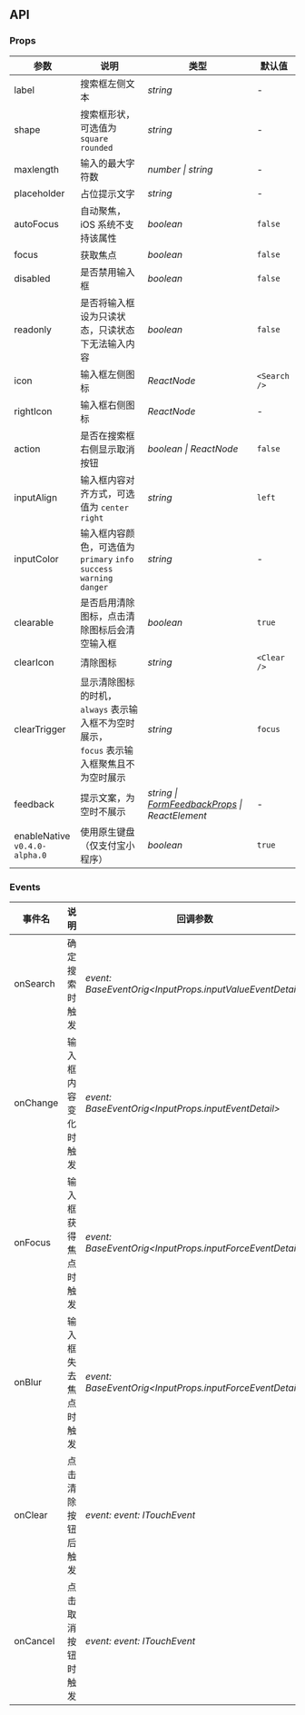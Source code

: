 ## API

### Props

| 参数                              | 说明                                                                                          | 类型                                                                                  | 默认值       |
| --------------------------------- | --------------------------------------------------------------------------------------------- | ------------------------------------------------------------------------------------- | ------------ |
| label                             | 搜索框左侧文本                                                                                | _string_                                                                              | -            |
| shape                             | 搜索框形状，可选值为 `square` `rounded`                                                       | _string_                                                                              | -            |
| maxlength                         | 输入的最大字符数                                                                              | _number \| string_                                                                    | -            |
| placeholder                       | 占位提示文字                                                                                  | _string_                                                                              | -            |
| autoFocus                         | 自动聚焦，iOS 系统不支持该属性                                                                | _boolean_                                                                             | `false`      |
| focus                             | 获取焦点                                                                                      | _boolean_                                                                             | `false`      |
| disabled                          | 是否禁用输入框                                                                                | _boolean_                                                                             | `false`      |
| readonly                          | 是否将输入框设为只读状态，只读状态下无法输入内容                                              | _boolean_                                                                             | `false`      |
| icon                              | 输入框左侧图标                                                                                | _ReactNode_                                                                           | `<Search />` |
| rightIcon                         | 输入框右侧图标                                                                                | _ReactNode_                                                                           | -            |
| action                            | 是否在搜索框右侧显示取消按钮                                                                  | _boolean \| ReactNode_                                                                | `false`      |
| inputAlign                        | 输入框内容对齐方式，可选值为 `center` `right`                                                 | _string_                                                                              | `left`       |
| inputColor                        | 输入框内容颜色，可选值为 `primary` `info` `success` `warning` `danger`                        | _string_                                                                              | -            |
| clearable                         | 是否启用清除图标，点击清除图标后会清空输入框                                                  | _boolean_                                                                             | `true`       |
| clearIcon                         | 清除图标                                                                                      | _string_                                                                              | `<Clear />`  |
| clearTrigger                      | 显示清除图标的时机，`always` 表示输入框不为空时展示，<br>`focus` 表示输入框聚焦且不为空时展示 | _string_                                                                              | `focus`      |
| feedback                          | 提示文案，为空时不展示                                                                        | _string \| [FormFeedbackProps](/components/form/#formfeedback-props) \| ReactElement_ | -            |
| enableNative <br>`v0.4.0-alpha.0` | 使用原生键盘（仅支付宝小程序）                                                                | _boolean_                                                                             | `true`       |

### Events

| 事件名   | 说明                 | 回调参数                                                 |
| -------- | -------------------- | -------------------------------------------------------- |
| onSearch | 确定搜索时触发       | _event: BaseEventOrig<InputProps.inputValueEventDetail>_ |
| onChange | 输入框内容变化时触发 | _event: BaseEventOrig<InputProps.inputEventDetail>_      |
| onFocus  | 输入框获得焦点时触发 | _event: BaseEventOrig<InputProps.inputForceEventDetail>_ |
| onBlur   | 输入框失去焦点时触发 | _event: BaseEventOrig<InputProps.inputForceEventDetail>_ |
| onClear  | 点击清除按钮后触发   | _event: event: ITouchEvent_                              |
| onCancel | 点击取消按钮时触发   | _event: event: ITouchEvent_                              |